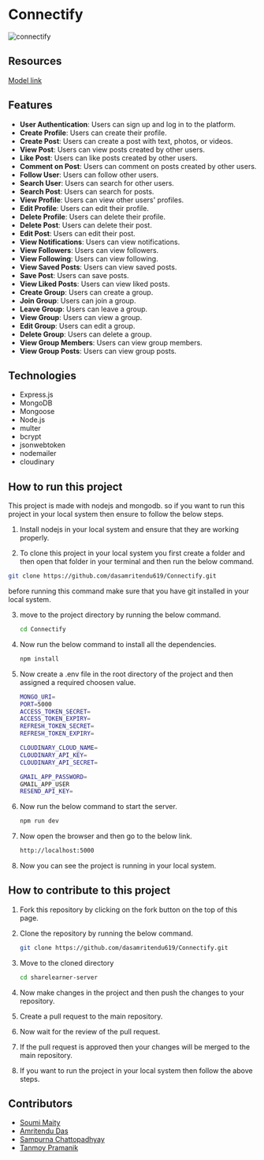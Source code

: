 # Connectify

![connectify](https://res.cloudinary.com/dqufodszt/image/upload/v1725093846/connectify/Logo_3_du0rui.png)

## Resources
[Model link](https://app.eraser.io/workspace/Q83VxSHVvWO5iekMPtFa)

## Features

- **User Authentication**: Users can sign up and log in to the platform.
- **Create Profile**: Users can create their profile.
- **Create Post**: Users can create a post with text, photos, or videos.
- **View Post**: Users can view posts created by other users.
- **Like Post**: Users can like posts created by other users.
- **Comment on Post**: Users can comment on posts created by other users.
- **Follow User**: Users can follow other users.
- **Search User**: Users can search for other users.
- **Search Post**: Users can search for posts.
- **View Profile**: Users can view other users' profiles.
- **Edit Profile**: Users can edit their profile.
- **Delete Profile**: Users can delete their profile.
- **Delete Post**: Users can delete their post.
- **Edit Post**: Users can edit their post.
- **View Notifications**: Users can view notifications.
- **View Followers**: Users can view followers.
- **View Following**: Users can view following.
- **View Saved Posts**: Users can view saved posts.
- **Save Post**: Users can save posts.
- **View Liked Posts**: Users can view liked posts.
- **Create Group**: Users can create a group.
- **Join Group**: Users can join a group.
- **Leave Group**: Users can leave a group.
- **View Group**: Users can view a group.
- **Edit Group**: Users can edit a group.
- **Delete Group**: Users can delete a group.
- **View Group Members**: Users can view group members.
- **View Group Posts**: Users can view group posts.

## Technologies

- Express.js
- MongoDB
- Mongoose
- Node.js
- multer
- bcrypt
- jsonwebtoken
- nodemailer
- cloudinary


## How to run this project

This project is made with nodejs and mongodb. so if you want to run this project in your local system then ensure to follow the below steps.

1. Install nodejs in your local system and ensure that they are working properly.

2. To clone this project in your local system you first create a folder and then open that folder in your terminal and then run the below command.

```bash
git clone https://github.com/dasamritendu619/Connectify.git
```
before running this command make sure that you have git installed in your local system.

3. move to the project directory by running the below command.
    
    ```bash
    cd Connectify
    ```
4. Now run the below command to install all the dependencies.

    ```bash
    npm install
    ``` 
5. Now create a .env file in the root directory of the project and then assigned a required choosen value.

    ```bash
    MONGO_URI=
    PORT=5000
    ACCESS_TOKEN_SECRET=
    ACCESS_TOKEN_EXPIRY=
    REFRESH_TOKEN_SECRET=
    REFRESH_TOKEN_EXPIRY=

    CLOUDINARY_CLOUD_NAME=
    CLOUDINARY_API_KEY=
    CLOUDINARY_API_SECRET=

    GMAIL_APP_PASSWORD=
    GMAIL_APP_USER
    RESEND_API_KEY=

    ```
6. Now run the below command to start the server.

    ```bash
    npm run dev
    ```
7. Now open the browser and then go to the below link.

    ```bash
    http://localhost:5000
    ```
8. Now you can see the project is running in your local system.

## How to contribute to this project

1. Fork this repository by clicking on the fork button on the top of this page.

2. Clone the repository by running the below command.

    ```bash
    git clone https://github.com/dasamritendu619/Connectify.git
    ```
3. Move to the cloned directory

    ```bash
    cd sharelearner-server
    ```
4. Now make changes in the project and then push the changes to your repository.

5. Create a pull request to the main repository.

6. Now wait for the review of the pull request.

7. If the pull request is approved then your changes will be merged to the main repository.

8. If you want to run the project in your local system then follow the above steps.

## Contributors

- [Soumi Maity](https://github.com/Soumi-Maity)
- [Amritendu Das](https://github.com/dasamriendu619)
- [Sampurna Chattopadhyay](https://github.com/SampurnaChattopadhyay)
- [Tanmoy Pramanik](https://github.com/TANMOY-PRAMANIK)
